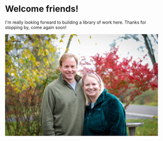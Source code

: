 # Welcome friends!

I'm really looking forward to building a library of work here. Thanks for stopping by, come again soon! 

![Image of Pete & Ilana](/images/PSF_IMF_Oct_2020.JPG)
